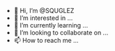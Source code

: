 - 👋 Hi, I’m @SQUGLEZ
- 👀 I’m interested in ...
- 🌱 I’m currently learning ...
- 💞️ I’m looking to collaborate on ...
- 📫 How to reach me ...

<!---
SQUGLEZ/SQUGLEZ is a ✨ special ✨ repository because its `README.md` (this file) appears on your GitHub profile.
You can click the Preview link to take a look at your changes.
--->
